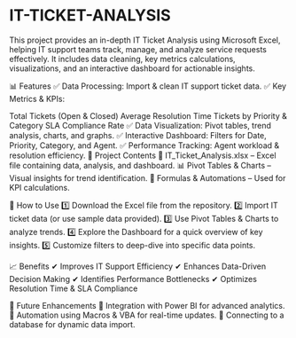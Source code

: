 # IT-TICKET-ANALYSIS

This project provides an in-depth IT Ticket Analysis using Microsoft Excel, helping IT support teams track, manage, and analyze service requests effectively. It includes data cleaning, key metrics calculations, visualizations, and an interactive dashboard for actionable insights.

📊 Features ✅ Data Processing: Import & clean IT support ticket data. ✅ Key Metrics & KPIs:

Total Tickets (Open & Closed) Average Resolution Time Tickets by Priority & Category SLA Compliance Rate ✅ Data Visualization: Pivot tables, trend analysis, charts, and graphs. ✅ Interactive Dashboard: Filters for Date, Priority, Category, and Agent. ✅ Performance Tracking: Agent workload & resolution efficiency. 📂 Project Contents 📄 IT_Ticket_Analysis.xlsx – Excel file containing data, analysis, and dashboard. 📊 Pivot Tables & Charts – Visual insights for trend identification. 📜 Formulas & Automations – Used for KPI calculations.

🚀 How to Use 1️⃣ Download the Excel file from the repository. 2️⃣ Import IT ticket data (or use sample data provided). 3️⃣ Use Pivot Tables & Charts to analyze trends. 4️⃣ Explore the Dashboard for a quick overview of key insights. 5️⃣ Customize filters to deep-dive into specific data points.

📈 Benefits ✔ Improves IT Support Efficiency ✔ Enhances Data-Driven Decision Making ✔ Identifies Performance Bottlenecks ✔ Optimizes Resolution Time & SLA Compliance

📌 Future Enhancements 🔹 Integration with Power BI for advanced analytics. 🔹 Automation using Macros & VBA for real-time updates. 🔹 Connecting to a database for dynamic data import.
